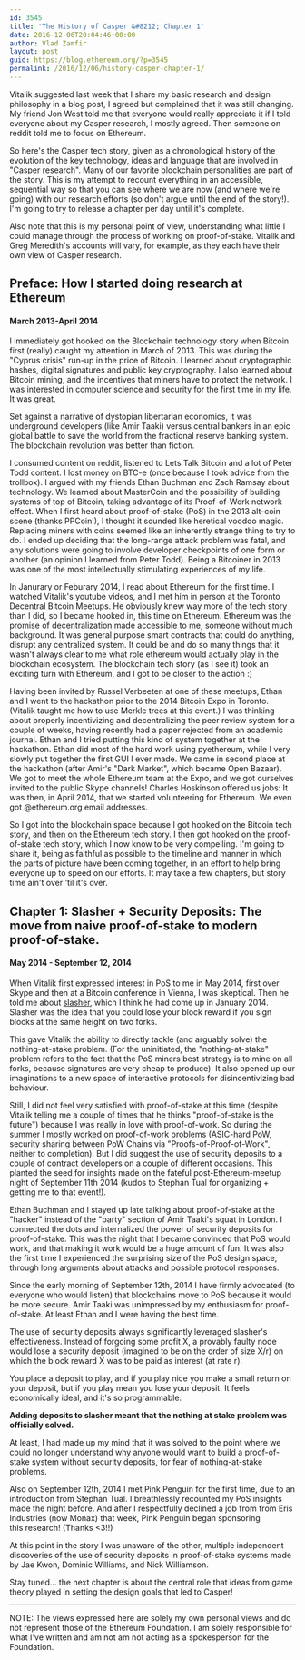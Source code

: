 ```yaml
---
id: 3545
title: 'The History of Casper &#8212; Chapter 1'
date: 2016-12-06T20:04:46+00:00
author: Vlad Zamfir
layout: post
guid: https://blog.ethereum.org/?p=3545
permalink: /2016/12/06/history-casper-chapter-1/
---
```

Vitalik suggested last week that I share my basic research and design philosophy in a blog post, I agreed but complained that it was still changing. My friend Jon West told me that everyone would really appreciate it if I told everyone about my Casper research, I mostly agreed. Then someone on reddit told me to focus on Ethereum.

So here's the Casper tech story, given as a chronological history of the evolution of the key technology, ideas and language that are involved in "Casper research". Many of our favorite blockchain personalities are part of the story. This is my attempt to recount everything in an accessible, sequential way so that you can see where we are now (and where we're going) with our research efforts (so don't argue until the end of the story!). I'm going to try to release a chapter per day until it's complete.

Also note that this is my personal point of view, understanding what little I could manage through the process of working on proof-of-stake. Vitalik and Greg Meredith's accounts will vary, for example, as they each have their own view of Casper research.
<h2>Preface: How I started doing research at Ethereum</h2>
<h4>March 2013-April 2014</h4>
I immediately got hooked on the Blockchain technology story when Bitcoin first (really) caught my attention in March of 2013. This was during the "Cyprus crisis" run-up in the price of Bitcoin. I learned about cryptographic hashes, digital signatures and public key cryptography. I also learned about Bitcoin mining, and the incentives that miners have to protect the network. I was interested in computer science and security for the first time in my life. It was great.

Set against a narrative of dystopian libertarian economics, it was underground developers (like Amir Taaki) versus central bankers in an epic global battle to save the world from the fractional reserve banking system. The blockchain revolution was better than fiction.

I consumed content on reddit, listened to Lets Talk Bitcoin and a lot of Peter Todd content. I lost money on BTC-e (once because I took advice from the trollbox). I argued with my friends Ethan Buchman and Zach Ramsay about technology. We learned about MasterCoin and the possibility of building systems of top of Bitcoin, taking advantage of its Proof-of-Work network effect. When I first heard about proof-of-stake (PoS) in the 2013 alt-coin scene (thanks PPCoin!), I thought it sounded like heretical voodoo magic. Replacing miners with coins seemed like an inherently strange thing to try to do. I ended up deciding that the long-range attack problem was fatal, and any solutions were going to involve developer checkpoints of one form or another (an opinion I learned from Peter Todd). Being a Bitcoiner in 2013 was one of the most intellectually stimulating experiences of my life.

In Janurary or Feburary 2014, I read about Ethereum for the first time. I watched Vitalik's youtube videos, and I met him in person at the Toronto Decentral Bitcoin Meetups. He obviously knew way more of the tech story than I did, so I became hooked in, this time on Ethereum. Ethereum was the promise of decentralization made accessible to me, someone without much background. It was general purpose smart contracts that could do anything, disrupt any centralized system. It could be and do so many things that it wasn't always clear to me what role ethereum would actually play in the blockchain ecosystem. The blockchain tech story (as I see it) took an exciting turn with Ethereum, and I got to be closer to the action :)

Having been invited by Russel Verbeeten at one of these meetups, Ethan and I went to the hackathon prior to the 2014 Bitcoin Expo in Toronto. (Vitalik taught me how to use Merkle trees at this event.) I was thinking about properly incentivizing and decentralizing the peer review system for a couple of weeks, having recently had a paper rejected from an academic journal. Ethan and I tried putting this kind of system together at the hackathon. Ethan did most of the hard work using pyethereum, while I very slowly put together the first GUI I ever made. We came in second place at the hackathon (after Amir's "Dark Market", which became Open Bazaar). We got to meet the whole Ethereum team at the Expo, and we got ourselves invited to the public Skype channels! Charles Hoskinson offered us jobs: It was then, in April 2014, that we started volunteering for Ethereum. We even got @ethereum.org email addresses.

So I got into the blockchain space because I got hooked on the Bitcoin tech story, and then on the Ethereum tech story. I then got hooked on the proof-of-stake tech story, which I now know to be very compelling. I'm going to share it, being as faithful as possible to the timeline and manner in which the parts of picture have been coming together, in an effort to help bring everyone up to speed on our efforts. It may take a few chapters, but story time ain't over 'til it's over.
<h2>Chapter 1: Slasher + Security Deposits: The move from naive proof-of-stake to modern proof-of-stake.</h2>
<h4>May 2014 - September 12, 2014</h4>
When Vitalik first expressed interest in PoS to me in May 2014, first over Skype and then at a Bitcoin conference in Vienna, I was skeptical. Then he told me about <a href="https://blog.ethereum.org/2014/01/15/slasher-a-punitive-proof-of-stake-algorithm/">slasher</a>, which I think he had come up in January 2014. Slasher was the idea that you could lose your block reward if you sign blocks at the same height on two forks.

This gave Vitalik the ability to directly tackle (and arguably solve) the nothing-at-stake problem. (For the uninitiated, the "nothing-at-stake" problem refers to the fact that the PoS miners best strategy is to mine on all forks, because signatures are very cheap to produce). It also opened up our imaginations to a new space of interactive protocols for disincentivizing bad behaviour.

Still, I did not feel very satisfied with proof-of-stake at this time (despite Vitalik telling me a couple of times that he thinks "proof-of-stake is the future") because I was really in love with proof-of-work. So during the summer I mostly worked on proof-of-work problems (ASIC-hard PoW, security sharing between PoW Chains via "Proofs-of-Proof-of-Work", neither to completion). But I did suggest the use of security deposits to a couple of contract developers on a couple of different occasions. This planted the seed for insights made on the fateful post-Ethereum-meetup night of September 11th 2014 (kudos to Stephan Tual for organizing + getting me to that event!).

Ethan Buchman and I stayed up late talking about proof-of-stake at the "hacker" instead of the "party" section of Amir Taaki's squat in London. I connected the dots and internalized the power of security deposits for proof-of-stake. This was the night that I became convinced that PoS would work, and that making it work would be a huge amount of fun. It was also the first time I experienced the surprising size of the PoS design space, through long arguments about attacks and possible protocol responses.

Since the early morning of September 12th, 2014 I have firmly advocated (to everyone who would listen) that blockchains move to PoS because it would be more secure. Amir Taaki was unimpressed by my enthusiasm for proof-of-stake. At least Ethan and I were having the best time.

The use of security deposits always significantly leveraged slasher's effectiveness. Instead of forgoing some profit X, a provably faulty node would lose a security deposit (imagined to be on the order of size X/r) on which the block reward X was to be paid as interest (at rate r).

You place a deposit to play, and if you play nice you make a small return on your deposit, but if you play mean you lose your deposit. It feels economically ideal, and it's so programmable.

<strong>Adding deposits to slasher meant that the nothing at stake problem was officially solved.</strong>

At least, I had made up my mind that it was solved to the point where we could no longer understand why anyone would want to build a proof-of-stake system without security deposits, for fear of nothing-at-stake problems.

Also on September 12th, 2014 I met Pink Penguin for the first time, due to an introduction from Stephan Tual. I breathlessly recounted my PoS insights made the night before. And after I respectfully declined a job from from Eris Industries (now Monax) that week, Pink Penguin began sponsoring this research! (Thanks &lt;3!!)

At this point in the story I was unaware of the other, multiple independent discoveries of the use of security deposits in proof-of-stake systems made by Jae Kwon, Dominic Williams, and Nick Williamson.

Stay tuned... the next chapter is about the central role that ideas from game theory played in setting the design goals that led to Casper!

--------------------------------

NOTE: The views expressed here are solely my own personal views and do not represent those of the Ethereum Foundation. I am solely responsible for what I've written and am not am not acting as a spokesperson for the Foundation.
